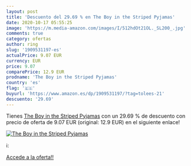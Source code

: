 ```yaml
---
layout: post
title: 'Descuento del 29.69 % en The Boy in the Striped Pyjamas'
date: 2020-10-17 05:55:25
image: 'https://m.media-amazon.com/images/I/512hdOt21OL._SL200_.jpg'
comments: true
category: ofertas
author: ring
slug: '1909531197-es'
actualPrice: 9.07 EUR
currency: EUR
price: 9.07
comparePrice: 12.9 EUR
prodname: 'The Boy in the Striped Pyjamas'
country: 'es'
flag: '🇪🇸'
buyurl: 'https://www.amazon.es/dp/1909531197/?tag=tolees-21'
descuento: '29.69'
---
```


Tienes [The Boy in the Striped Pyjamas](https://www.amazon.es/dp/1909531197/?tag=tolees-21) con un 29.69 % de descuento con precio de oferta de 9.07 EUR (original: 12.9 EUR) en el siguiente enlace!

[![The Boy in the Striped Pyjamas](https://m.media-amazon.com/images/I/512hdOt21OL._SL200_.jpg)](https://www.amazon.es/dp/1909531197/?tag=tolees-21)

ℹ️:


[Accede a la oferta!!](https://www.amazon.es/dp/1909531197/?tag=tolees-21)
